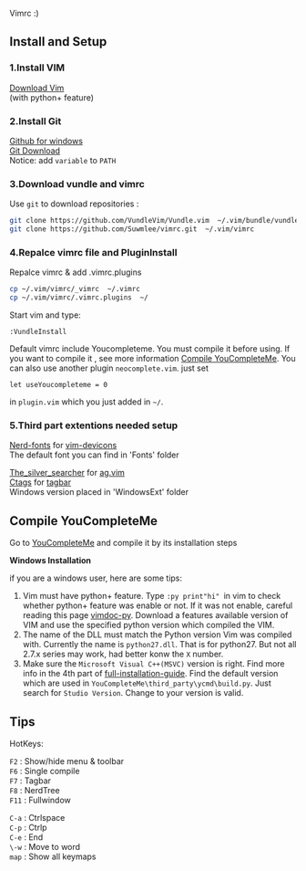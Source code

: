 Vimrc :)

Install and Setup
----------------------------------
### 1.Install VIM
[Download Vim][0]<br />
(with python+ feature)

### 2.Install Git
[Github for windows][1]<br />
[Git Download][2]<br />
Notice: add `variable` to `PATH`

### 3.Download vundle and vimrc
Use `git` to download repositories :
```sh
git clone https://github.com/VundleVim/Vundle.vim  ~/.vim/bundle/vundle
git clone https://github.com/Suwmlee/vimrc.git  ~/.vim/vimrc
```
### 4.Repalce vimrc file and PluginInstall
Repalce vimrc & add .vimrc.plugins
```sh
cp ~/.vim/vimrc/_vimrc  ~/.vimrc
cp ~/.vim/vimrc/.vimrc.plugins  ~/
```
Start vim and type:
```vim
:VundleInstall
```
Default vimrc include Youcompleteme. You must compile it before using.
If you want to compile it , see more information [Compile YouCompleteMe](#compileycm).
You can also use another plugin `neocomplete.vim`. just set
```vim
let useYoucompleteme = 0
```
in `plugin.vim` which you just added in `~/`.

### 5.Third part extentions needed setup
[Nerd-fonts][8] for [vim-devicons][9]<br />
The default font you can find in 'Fonts' folder

[The_silver_searcher][7] for [ag.vim][10]<br />
[Ctags][3] for [tagbar][11]<br />
Windows version placed in 'WindowsExt' folder

<a name="compileycm"></a>
## Compile YouCompleteMe

Go to [YouCompleteMe][4] and compile it by its installation steps

__Windows Installation__

if you are a windows user, here are some tips:

1. Vim must have python+ feature. Type `:py print"hi" `in vim to check whether
python+ feature was enable or not. If it was not enable, careful reading this
page [vimdoc-py][5]. Download a features available version of VIM and use the
specified python version which compiled the VIM.
2. The name of the DLL must match the Python version Vim was compiled with.
Currently the name is `python27.dll`. That is for python27. But not all 2.7.x
series may work, had better konw the `X` number.
3. Make sure the `Microsoft Visual C++(MSVC)` version is right. Find more info
in the 4th part of [full-installation-guide][6]. Find the default version which
are used in `YouCompleteMe\third_party\ycmd\build.py`. Just search for
`Studio Version`. Change to your version is valid.

## Tips
HotKeys:

`F2`  : Show/hide menu & toolbar<br />
`F6`  : Single compile<br />
`F7`  : Tagbar<br />
`F8`  : NerdTree<br />
`F11`  : Fullwindow<br />

`C-a` : Ctrlspace<br />
`C-p` : Ctrlp<br />
`C-e` : End<br />
`\-w` : Move to word<br />
`map` : Show all keymaps

[0]: http://www.vim.org/download.php
[1]: https://windows.github.com/
[2]: http://git-scm.com/downloads
[3]: http://ctags.sourceforge.net/
[4]: https://github.com/Valloric/YouCompleteMe
[5]: http://vimdoc.sourceforge.net/htmldoc/if_pyth.html#python-dynamic
[6]: https://github.com/Valloric/YouCompleteMe#full-installation-guide
[7]: https://github.com/ggreer/the_silver_searcher
[8]: https://github.com/ryanoasis/nerd-fonts
[9]: https://github.com/ryanoasis/vim-devicons
[10]: https://github.com/rking/ag.vim
[11]: https://github.com/majutsushi/tagbar
